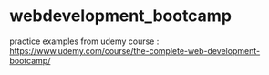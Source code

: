 # webdevelopment_bootcamp
practice examples from udemy course  : https://www.udemy.com/course/the-complete-web-development-bootcamp/ 
